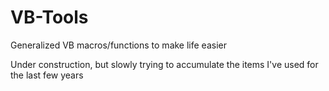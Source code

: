 # VB-Tools
Generalized VB macros/functions to make life easier

Under construction, but slowly trying to accumulate the items I've used for the last few years

